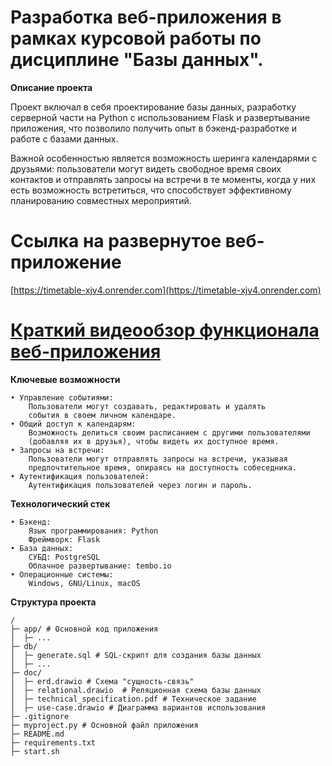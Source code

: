 # Разработка веб-приложения в рамках курсовой работы по дисциплине "Базы данных". 


**Описание проекта**

Проект включал в себя проектирование базы данных, разработку серверной части на Python с использованием Flask и развертывание приложения, что позволило получить опыт в бэкенд-разработке и работе с базами данных. 

Важной особенностью является возможность шеринга календарями с друзьями: пользователи могут видеть свободное время своих контактов и отправлять запросы на встречи в те моменты, когда у них есть возможность встретиться, что способствует эффективному планированию совместных мероприятий. 
    
# Ссылка на развернутое веб-приложение
 [https://timetable-xjv4.onrender.com](https://timetable-xjv4.onrender.com)

# [Краткий видеообзор функционала веб-приложения](https://youtu.be/YcDU3sF3iec?si=UlkMQYKwDSU4AoTI)
    
**Ключевые возможности**

    • Управление событиями:
        Пользователи могут создавать, редактировать и удалять 
        события в своем личном календаре.
    • Общий доступ к календарям:
        Возможность делиться своим расписанием с другими пользователями 
        (добавляя их в друзья), чтобы видеть их доступное время. 
    • Запросы на встречи:
        Пользователи могут отправлять запросы на встречи, указывая 
        предпочтительное время, опираясь на доступность собеседника.
    • Аутентификация пользователей: 
        Аутентификация пользователей через логин и пароль.


**Технологический стек**

    • Бэкенд:
        Язык программирования: Python
        Фреймворк: Flask
    • База данных:
        СУБД: PostgreSQL
        Облачное развертывание: tembo.io
    • Операционные системы:
        Windows, GNU/Linux, macOS


**Структура проекта**

    /
    ├─ app/ # Основной код приложения
    │  ├─ ...
    ├─ db/
    │  ├─ generate.sql # SQL-скрипт для создания базы данных
    │  ├─ ...    
    ├─ doc/
    │  ├─ erd.drawio # Схема "сущность-связь"
    │  ├─ relational.drawio  # Реляционная схема базы данных
    │  ├─ technical_specification.pdf # Техническое задание
    │  ├─ use-case.drawio # Диаграмма вариантов использования
    ├─ .gitignore
    ├─ myproject.py # Основной файл приложения
    ├─ README.md
    ├─ requirements.txt
    ├─ start.sh
